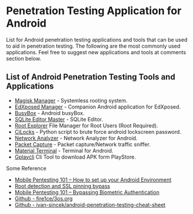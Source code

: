 # Penetration Testing Application for Android

List for Android penetration testing applications and tools that can be used to aid in penetration testing. The following are the most commonly used applications.
Feel free to suggest new applications and tools at comments section below.

## List of Android Penetration Testing Tools and Applications

- [Magisk Manager][magisk-manager-url] - Systemless rooting system.
- [EdXposed Manager][edxposed-manager-url] - Companion Android application for EdXposed.
- [BusyBox][busybox-url] - Android busyBox.
- [SQLite Editor Master][sqlite-editor-url] - SQLite Editor.
- [Root Explorer][root-explorer-url] File Manager for Root Users (Root Required).
- [CiLocks][cilocks-url] - Python script to brute force android lockscreen password.
- [Network Analyzer][network-analyzer-url] - Network Analyzer for Android.
- [Packet Capture][packet-capture-url] - Packet capture/Network traffic sniffer.
- [Material Terminal][material-terminal-url] - Terminal for Android.
- [Gplaycli][gplaycli-url] Cli Tool to download APK form PlayStore.

<!-- appendices -->

[magisk-manager-url]: https://magiskmanager.com/ 'Magisk Manager Official Website'
[edxposed-manager-url]: https://github.com/ElderDrivers/EdXposedManager/releases 'EdXposed Manager Github Page'
[busybox-url]: https://play.google.com/store/apps/details?id=stericson.busybox 'BusyBox Play Store Page'
[sqlite-editor-url]: https://play.google.com/store/apps/details?id=com.dundastech.sqlitemasterlight 'SQLite Editor Play Store Page'
[packet-capture-url]: https://www.apkmirror.com/apk/grey-shirts/packet-capture/packet-capture-1-4-7-release/packet-capture-1-4-7-android-apk-download/ 'Packet Capture APK Mirror'
[cilocks-url]: https://github.com/tegal1337/CiLocks 'CiLocks Github Page'
[network-analyzer-url]: https://play.google.com/store/apps/details?id=net.techet.netanalyzerlite.an 'Network Analyzer Play Store Page'
[root-explorer-url]: https://play.google.com/store/apps/details?id=com.speedsoftware.rootexplorer 'Root Explorer Play Store Page'
[material-terminal-url]: https://play.google.com/store/apps/details?id=yarolegovich.materialterminal&hl=en 'Material Terminal Play Store Page'
[gplaycli-url]: https://github.com/matlink/gplaycli 'Gplaycli Github Page'

<!-- end appendices -->


Some Reference

- [Mobile Pentesting 101 – How to set up your Android Environment][1]
- [Root detection and SSL pinning bypass][2]
- [Mobile Pentesting 101 – Bypassing Biometric Authentication][3]
- [Github - fire1ce/3os.org ][4]
- [Github - ivan-sincek/android-penetration-testing-cheat-sheet][5]


[1]: https://securitycafe.ro/2023/04/03/mobile-pentesting-101-how-to-set-up-your-android-environment/
[2]: https://securitycafe.ro/2022/02/01/root-detection-and-ssl-pinning-bypass/#1-frida
[3]: https://securitycafe.ro/2022/09/05/mobile-pentesting-101-bypassing-biometric-authentication/#intro-to-keystore
[4]: https://github.com/fire1ce/3os.org/blob/main/docs/android
[5]: https://github.com/ivan-sincek/android-penetration-testing-cheat-sheet
